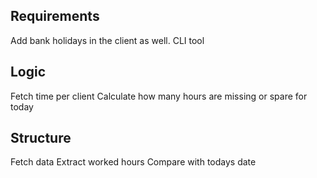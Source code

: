 ## Requirements
Add bank holidays in the client as well.
CLI tool


## Logic
Fetch time per client
Calculate how many hours are missing or spare for today

## Structure
Fetch data
Extract worked hours
Compare with todays date
